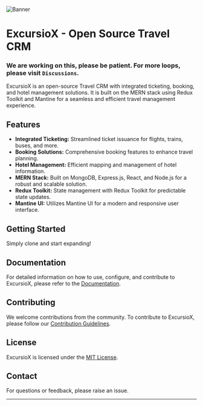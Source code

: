 ![Banner](https://i.ibb.co/NszfZFN/Excursio-X-Banner.png)

# ExcursioX - Open Source Travel CRM

### We are working on this, please be patient. For more loops, please visit `Discussions`.

ExcursioX is an open-source Travel CRM with integrated ticketing, booking, and hotel management solutions. It is built on the MERN stack using Redux Toolkit and Mantine for a seamless and efficient travel management experience.

## Features

- **Integrated Ticketing:** Streamlined ticket issuance for flights, trains, buses, and more.
- **Booking Solutions:** Comprehensive booking features to enhance travel planning.
- **Hotel Management:** Efficient mapping and management of hotel information.
- **MERN Stack:** Built on MongoDB, Express.js, React, and Node.js for a robust and scalable solution.
- **Redux Toolkit:** State management with Redux Toolkit for predictable state updates.
- **Mantine UI:** Utilizes Mantine UI for a modern and responsive user interface.

## Getting Started

Simply clone and start expanding!


## Documentation

For detailed information on how to use, configure, and contribute to ExcursioX, please refer to the [Documentation](docs/).

## Contributing

We welcome contributions from the community. To contribute to ExcursioX, please follow our [Contribution Guidelines](CONTRIBUTING.md).

## License

ExcursioX is licensed under the [MIT License](LICENSE).

## Contact

For questions or feedback, please raise an issue.

---
